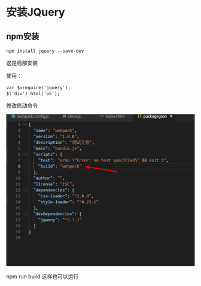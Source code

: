 # 安装JQuery

## npm安装

```
npm install jquery --save-dev
```

这是局部安装

使用：

```
var $=require('jquery');
$('div').html('ok');
```

修改启动命令

![1540118615035](assets/1540118615035.png)

npm run build 这样也可以运行